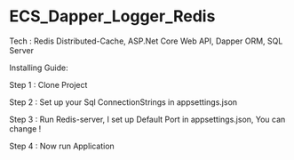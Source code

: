 # ECS_Dapper_Logger_Redis

Tech : 
Redis Distributed-Cache,
ASP.Net Core Web API,
Dapper ORM,
SQL Server


Installing Guide: 

Step 1 : Clone Project 

Step 2 : Set up your Sql ConnectionStrings in appsettings.json

Step 3 : Run Redis-server, I set up Default Port in appsettings.json, You can change !

Step 4 : Now run Application


